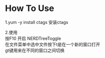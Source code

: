 # How To Use
<p>1.yum -y install ctags 安装ctags</p>
<p>2.使用<br />
  按F10 开启 NERDTreeToggle<br />
  在文件菜单中选中文件按下t是在一个新的窗口打开<br />
  gt键用来在不同的窗口之间切换
</p>
